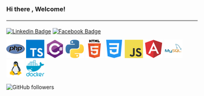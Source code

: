 ### Hi there , Welcome!
#### 
***
####
 [![Linkedin Badge](https://img.shields.io/badge/-LinkedIn-0a66c2?style=flat-square&logo=Linkedin&logoColor=white&link=https://www.linkedin.com/in/tiago-roberto-diana-838587191)](https://www.linkedin.com/in/tiago-roberto-diana-838587191) [![Facebook Badge](https://img.shields.io/badge/-Facebook-0e8ef1?style=flat-square&logo=Facebook&logoColor=white&link=https://www.facebook.com/tiago.r.floyd/)](https://www.facebook.com/tiago.r.floyd/)
 <br>
 
![PHP](img/php_48x48.png) 
![Typescript](img/typescript_48x48.png) 
![C Sharp](img/csharp_48x48.png) 
![Python](img/python_48x48.png) 
![HTML](img/html_48x48.png)
![CSS](img/css.png)
![Javascript](img/javascript_48x48.png)
![Angular](img/angular.png)
![MySql](img/mysql.png)
![Linux](img/linux.png)
![Docker](img/docker.png)


 
![GitHub followers](https://img.shields.io/github/followers/tiagodiana?style=social)

